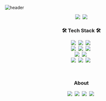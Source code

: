 ![header](https://capsule-render.vercel.app/api?type=waving&color=timeGradient&height=150&section=header&text=Park%20Ki-Bum%20:%20Polar&fontSize=50)

<p align="center">
  <img src="https://hits.seeyoufarm.com/api/count/incr/badge.svg?url=https%3A%2F%2Fgithub.com%2Fcow-coding&count_bg=%232DD5B9&title_bg=%23555555&icon=github.svg&icon_color=%23E7E7E7&title=hits&edge_flat=false"/></a>&nbsp;
  <img src="https://img.shields.io/github/followers/cow-coding?style=social"/></a>
</p>

<h3 align="center">🛠 Tech Stack 🛠</h3>
<p align="center">
  <img src ="https://img.shields.io/badge/C++-00897B?&style=flat-square&logo=c%2B%2B&logoColor=white"/></a>&nbsp;
  <img src ="https://img.shields.io/badge/Go-00ADD8?&style=flat-square&logo=Go&logoColor=white"/></a>&nbsp;
  <img src ="https://img.shields.io/badge/Linux-FCC624?&style=flat-square&logo=Linux&logoColor=white"/></a>&nbsp;
  <br>
  <img src="https://img.shields.io/badge/Python-3766AB?style=flat-square&logo=Python&logoColor=white"/></a>&nbsp;
  <img src="https://img.shields.io/badge/TensorFlow-FF6F00?style=flat-square&logo=tensorflow&logoColor=white"/></a>&nbsp;
  <img src="https://img.shields.io/badge/Pytorch-EE4C2C?style=flat-square&logo=pytorch&logoColor=white"/></a>&nbsp;
  <br>
  <img src ="https://img.shields.io/badge/pandas-150458?&style=flat-square&logo=pandas&logoColor=white"/></a>&nbsp;
  <img src ="https://img.shields.io/badge/scikitlearn-F7931E?&style=flat-square&logo=scikitlearn&logoColor=white"/></a>&nbsp;
  <br>
  <img src ="https://img.shields.io/badge/NodeJS-339933?&style=flat-square&logo=node.js&logoColor=white"/></a>&nbsp;
  <img src ="https://img.shields.io/badge/MySQL-4479A1?&style=flat-square&logo=MySQL&logoColor=white"/></a>&nbsp;
  <img src ="https://img.shields.io/badge/ELK-005571?&style=flat-square&logo=elastic&logoColor=white"/></a>&nbsp;
</p>

<br>

<h3 align="center"> About </h3>
<p align="center">
  <a href="https://cow-coding.github.io/"><img src ="http://img.shields.io/badge/-Tech%20blog-black?style=flat-square&logo=github"/></a>&nbsp;
  <a href="mailto:kbp0237@gmail.com"><img src ="https://img.shields.io/badge/Gmail-d14836?style=flat-square&logo=Gmail&logoColor=white"/></a>&nbsp;
  <a href="mailto:pgb97@naver.com"><img src ="https://img.shields.io/badge/email-03C75A?style=flat-square&logo=naver&logoColor=white"/></a>&nbsp;
  <a href="https://github.com/cow-coding/CV/blob/main/CV.pdf"><img src ="https://img.shields.io/badge/CV-02458D?style=flat-square&logo=apple&logoColor=white"/></a>&nbsp;
</p>
